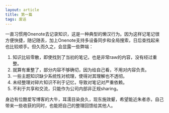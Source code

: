 ```yaml
---
layout: article
title: 第一篇
tags: 废话
---
```


一直习惯用Onenote去记录知识，这是一种典型的懒汉行为。因为这样记笔记很方便快捷，随记随丢，加上Onenote支持多设备同步和全局搜索，日后查找起来也比较顺手。但久而久之，会显露一些弊端：
<!--more-->

1. 知识比较零散，即使找到了当初的笔记，也是非常raw的内容，没有经过重整。
2. 就算有重整了，部分内容不够确切，因为给自己看，不用对内容负责。
3. 一些主题知识缺少系统性对梳理，使得对其理解也不透彻。
4. 未经整理对碎片知识不利于记忆，导致对笔记对严重依赖。
5. 不利于共享和交流，只能作为公司内部非正规sharing。

身边有位酷爱写博客的大牛，耳濡目染良久，现东施效颦，希望能近朱者赤，自己带来一些收获的同时，也能把自己的整理回馈给其他人。